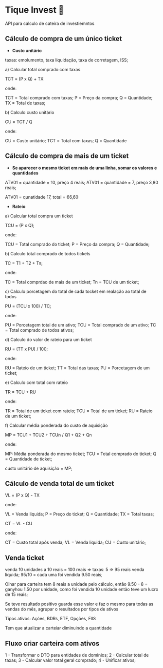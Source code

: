 # Tique Invest 💸

API para calculo de cateira de investiemntos

## Cálculo de compra de um único ticket

- **Custo unitário**

taxas: emolumento, taxa liquidação, taxa de corretagem, ISS;

a) Calcular total comprado com taxas

TCT = (P x Q) + TX

onde:

TCT = Total comprado com taxas;
P = Preço da compra;
Q = Quantidade;
TX = Total de taxas;

b) Calculo custo unitário

CU = TCT / Q

onde:

CU = Custo unitário;
TCT = Total com taxas;
Q = Quantidade

## Cálculo de compra de mais de um ticket

- **Se aparecer o mesmo ticket em mais de uma linha, somar os valores e quantidades**

ATV01 = quantidade = 10, preço 4 reais;
ATV01 = quantidade = 7, preço 3,80 reais;

ATV01 = qunatidade 17, total = 66,60

- **Rateio**

a) Calcular total compra um ticket

TCU = (P x Q);

onde:

TCU = Total comprado do ticket;
P = Preço da compra;
Q = Quantidade;

b) Calculo total comprado de todos tickets

TC = T1 + T2 + Tn;

onde:

TC = Total comprdao de mais de um ticket;
Tn = TCU de um ticket;

c) Calculo porcetagem do total de cada tocket em realação ao total de todos

PU = (TCU x 100) / TC;

onde:

PU = Porcetagem total de um ativo;
TCU = Total comprado de um ativo;
TC = Total comprado de todos ativos;

d) Calculo do valor de rateio para um ticket

RU = (TT x PU) / 100;

onde:

RU = Rateio de um ticket;
TT = Total das taxas;
PU = Porcetagem de um ticket;

e) Calculo com total com rateio

TR = TCU + RU

onde:

TR = Total de um ticket com rateio;
TCU = Total de um ticket;
RU = Rateio de um ticket;

f) Calcular média ponderada do custo de aquisição

MP = TCU1 + TCU2 + TCUn / Q1 + Q2 + Qn

onde:

MP: Média ponderada do mesmo ticket;
TCU = Total comprado do ticket;
Q = Quantidade de ticket;

custo unitário de aquisição = MP;

## Cálculo de venda total de um ticket

VL = (P x Q) - TX

onde:

VL = Venda liquida;
P = Preço do ticket;
Q = Quantidade;
TX = Total taxas;

CT = VL - CU

onde:

CT = Custo total após venda;
VL = Venda liquida;
CU = Custo unitário;

## Venda ticket

venda 10 unidades a 10 reais = 100 reais => taxas: 5 => 95 reais venda liquida; 95/10 = cada uma foi vendida 9.50 reais;

Olhar para carteira tem 8 reais a unidade pelo cálculo, então 9.50 - 8 = ganyhou 1.50 por unidade, como foi vendida 10 unidade então teve um lucro de 15 reais;

Se teve resultado positivo guarda esse valor e faz o mesmo para todas as vendas do mês, agrupar o resultados por tipos de ativos

Tipos ativos: Ações, BDRs, ETF, Opções, FIIS

Tem que atualizar a carteiar diminuindo a quantidade

## Fluxo criar carteira com ativos

1 - Transformar o DTO para entidades de dominios;
2 - Calcular total de taxas;
3 - Calcular valor total geral comprado;
4 - Unificar ativos;
